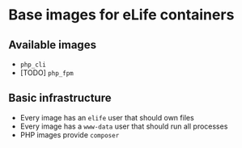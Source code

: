 # Base images for eLife containers

## Available images

- `php_cli`
- [TODO] `php_fpm`

## Basic infrastructure

- Every image has an `elife` user that should own files
- Every image has a `www-data` user that should run all processes
- PHP images provide `composer`

